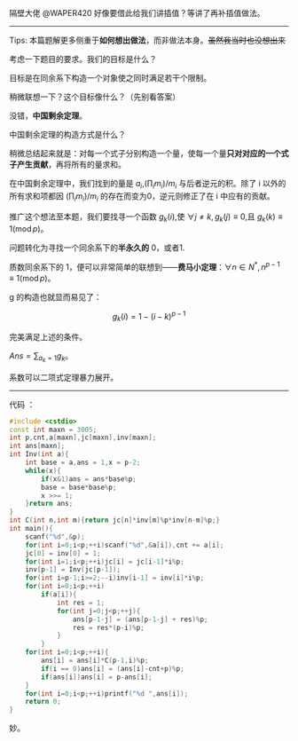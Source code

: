 隔壁大佬 @WAPER420 好像要借此给我们讲插值？等讲了再补插值做法。

___

Tips: 本篇题解更多侧重于**如何想出做法**，而非做法本身。~~虽然我当时也没想出来~~

考虑一下题目的要求。我们的目标是什么？

目标是在同余系下构造一个对象使之同时满足若干个限制。

稍微联想一下？这个目标像什么？（先别看答案）

没错，**中国剩余定理**。

中国剩余定理的构造方式是什么？

稍微总结起来就是：对每一个式子分别构造一个量，使每一个量**只对对应的一个式子产生贡献**，再将所有的量求和。

在中国剩余定理中，我们找到的量是 $a_i$,$(\prod_i m_i)/m_i$ 与后者逆元的积。除了 i 以外的所有求和项都因 $(\prod_i m_i)/m_i$ 的存在而变为0，逆元则修正了在 i 中应有的贡献。

推广这个想法至本题，我们要找寻一个函数 $g_k(i)$,使 $\forall j\neq k,g_k(j) \equiv 0$,且 $g_k(k) \equiv 1 (\operatorname{mod} p)$。

问题转化为寻找一个同余系下的**半永久的** $0$，或者$1$.

质数同余系下的 $1$，便可以非常简单的联想到——**费马小定理**：$\forall n\in N^*,n^{p-1}\equiv1(\operatorname{mod} p)$。

g 的构造也就显而易见了：

$$g_k(i) = 1-(i-k)^{p-1}$$

完美满足上述的条件。

$Ans = \sum_{a_k = 1} g_k$。

系数可以二项式定理暴力展开。

___

代码 ：

```cpp
#include <cstdio>
const int maxn = 3005;
int p,cnt,a[maxn],jc[maxn],inv[maxn];
int ans[maxn];
int Inv(int a){
	int base = a,ans = 1,x = p-2;
	while(x){
		if(x&1)ans = ans*base%p;
		base = base*base%p;
		x >>= 1;
	}return ans;
}
int C(int n,int m){return jc[n]*inv[m]%p*inv[n-m]%p;}
int main(){
	scanf("%d",&p);
	for(int i=0;i<p;++i)scanf("%d",&a[i]),cnt += a[i];
	jc[0] = inv[0] = 1;
	for(int i=1;i<p;++i)jc[i] = jc[i-1]*i%p;
	inv[p-1] = Inv(jc[p-1]);
	for(int i=p-1;i>=2;--i)inv[i-1] = inv[i]*i%p;
	for(int i=0;i<p;++i)
		if(a[i]){
			int res = 1;
			for(int j=0;j<p;++j){
				ans[p-1-j] = (ans[p-1-j] + res)%p;
				res = res*(p-i)%p;
			}
		}
	for(int i=0;i<p;++i){
		ans[i] = ans[i]*C(p-1,i)%p;
		if(i == 0)ans[i] = (ans[i]-cnt+p)%p;
		if(ans[i])ans[i] = p-ans[i];
	}
	for(int i=0;i<p;++i)printf("%d ",ans[i]);
	return 0;
}
```

妙。
